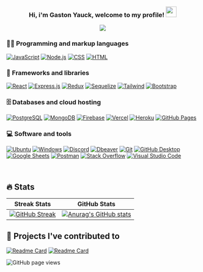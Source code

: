 <h3 align="center">
  Hi, i'm Gaston Yauck, welcome to my profile!
  <img src="https://media.giphy.com/media/hvRJCLFzcasrR4ia7z/giphy.gif" width="28">
</h3>

<!-- Typing SVG by DenverCoder1 - https://github.com/DenverCoder1/readme-typing-svg -->
<p align="center">
  <img src="https://readme-typing-svg.demolab.com/?lines=Full-Stack%20web%20developer;Always%20learning%20new%20things&font=Fira%20Code&center=true&width=440&height=45&color=5FF71AFF&vCenter=true&size=22&pause=1000"></a>
</p>


### 👨‍💻 Programming and markup languages

<p>
      <a href="https://github.com/search?q=user%3ADenverCoder1+language%3Ajavascript"><img alt="JavaScript" src="https://img.shields.io/badge/JavaScript-F7DF1E.svg?logo=javascript&logoColor=black"></a>
      <a href="https://github.com/search?q=user%3ADenverCoder1+language%3Ajavascript"><img alt="Node.js" src="https://img.shields.io/badge/Node.js-43853D.svg?logo=node.js&logoColor=white"></a>
    <a href="https://github.com/search?q=user%3ADenverCoder1+language%3Acss"><img alt="CSS" src="https://img.shields.io/badge/CSS-1572B6.svg?logo=css3&logoColor=white"></a>
    <a href="https://github.com/search?q=user%3ADenverCoder1+language%3Ahtml"><img alt="HTML" src="https://img.shields.io/badge/HTML-E34F26.svg?logo=html5&logoColor=white"></a>
    
</p>

### 🧰 Frameworks and libraries

<p>
    <a href="#"><img alt="React" src="https://img.shields.io/badge/React-20232a.svg?logo=react&logoColor=%2361DAFB"></a>
    <a href="#"><img alt="Express.js" src="https://img.shields.io/badge/Express.js-404d59.svg?logo=express&logoColor=white"></a>
    <a href="#"><img alt="Redux" src="https://img.shields.io/badge/Redux-20232a.svg?logo=redux"></a>
    <a href="#"><img alt="Sequelize" src="https://img.shields.io/badge/Sequelize-20232a.svg?logo=sequelize"></a>
    <a href="#"><img alt="Tailwind" src="https://img.shields.io/badge/Tailwind-20232a.svg?logo=tailwindcss"></a>
    <a href="#"><img alt="Bootstrap" src="https://img.shields.io/badge/Bootstrap-7952B3.svg?logo=bootstrap&logoColor=white"></a>
    
  
</p>

### 🗄️ Databases and cloud hosting

<p>
    <a href="#"><img alt="PostgreSQL" src ="https://img.shields.io/badge/PostgreSQL-316192.svg?logo=postgresql&logoColor=white"></a>
    <a href="#"><img alt="MongoDB" src ="https://img.shields.io/badge/MongoDB-4ea94b.svg?logo=mongodb&logoColor=white"></a>
    <a href="#"><img alt="Firebase" src ="https://img.shields.io/badge/Firebase-20232a.svg?logo=firebase"></a>
    <a href="#"><img alt="Vercel" src="https://img.shields.io/badge/Vercel-000000.svg?logo=vercel&logoColor=white"></a>
    <a href="#"><img alt="Heroku" src="https://img.shields.io/badge/Heroku-430098.svg?logo=heroku&logoColor=white"></a>
    <a href="#"><img alt="GitHub Pages" src="https://img.shields.io/badge/GitHub%20Pages-327FC7.svg?logo=github&logoColor=white"></a>
</p>

### 💻 Software and tools

<p> 
    <a href="#"><img alt="Ubuntu" src="https://img.shields.io/badge/Ubuntu-20232a.svg?logo=ubuntu"></a>
    <a href="#"><img alt="Windows" src="https://img.shields.io/badge/Windows-20232a.svg?logo=windows"></a>
    <a href="#"><img alt="Discord" src="https://img.shields.io/badge/-Discord-5865F2.svg?logo=discord&logoColor=white"></a>
    <a href="#"><img alt="Dbeaver" src="https://custom-icon-badges.demolab.com/badge/-Dbeaver-372923?logo=dbeaver-mono&logoColor=white"></a>
    <a href="#"><img alt="Git" src="https://img.shields.io/badge/Git-F05033.svg?logo=git&logoColor=white"></a>
    <a href="#"><img alt="GitHub Desktop" src="https://img.shields.io/badge/GitHub%20Desktop-8034A9.svg?logo=github&logoColor=white"></a>
    <a href="#"><img alt="Google Sheets" src="https://img.shields.io/badge/Sheets-34A853.svg?logo=google%20sheets&logoColor=white"></a>
    <a href="#"><img alt="Postman" src="https://img.shields.io/badge/Postman-FF6C37?logo=postman&logoColor=white"></a>
    <a href="#"><img alt="Stack Overflow" src="https://img.shields.io/badge/-Stack%20Overflow-FE7A16?logo=stack-overflow&logoColor=white"></a>
    <a href="#"><img alt="Visual Studio Code" src="https://img.shields.io/badge/Visual%20Studio%20Code-0078d7.svg?logo=visual-studio-code&logoColor=white"></a>
</p>








<br/>


## 🔥 Stats
Streak Stats               |  GitHub Stats
:-------------------------:|:-------------------------:
[![GitHub Streak](https://streak-stats.demolab.com?user=GYauck&theme=dark)](https://git.io/streak-stats) |  [![Anurag's GitHub stats](https://github-readme-stats.vercel.app/api?username=GYauck&include_all_commits=true&title_color=5FF71AFF&theme=radical)](https://github.com/GYauck/github-readme-stats)

  


## 📕 Projects I've contributed to

<!-- Small repo cards https://github.com/DenverCoder1/github-readme-stats (fork of anuraghazra/github-readme-stats) -->
[![Readme Card](https://github-readme-stats.vercel.app/api/pin/?username=NazarenoRios&repo=Tonic3-Prode&theme=dark&title_color=5FF71AFF)](https://github.com/NazarenoRios/Tonic3-Prode)
[![Readme Card](https://github-readme-stats.vercel.app/api/pin/?username=NazarenoRios&repo=OlympicSports&theme=dark&title_color=5FF71AFF)](https://github.com/NazarenoRios/OlympicSports)


<img src="https://komarev.com/ghpvc/?username=GYauck&color=45707a&style=flat-square" alt="GitHub page views">
